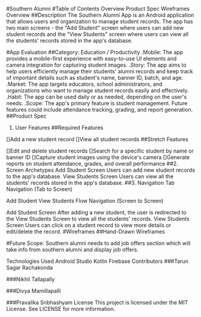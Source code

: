 #Southern Alumni
#Table of Contents
 Overview
 Product Spec
 Wireframes
 Overview
##Description
 The Southern Alumni App is an Android application that allows users and organization to manage student records. The app has two main screens - the "Add Student" screen where users can add new student records and the "View Students" screen where users can view all the students' records stored in the app's database.

#App Evaluation
##Category: Education / Productivity
 .Mobile: The app provides a mobile-first experience with easy-to-use UI elements and camera integration for capturing student images.
 .Story: The app aims to help users efficiently manage their students' alumni records and keep track of important details such as student's name, banner ID, batch, and age.
 .Market: The app targets educators, school administrators, and organizations who want to manage student records easily and effectively.
 .Habit: The app can be used daily or as needed, depending on the user's needs.
 .Scope: The app's primary feature is student management. Future features could include attendance tracking, grading, and report generation.
##Product Spec
 1. User Features
##Required Features

 []Add a new student record
 []View all student records
##Stretch Features

 []Edit and delete student records
 []Search for a specific student by name or banner ID
 []Capture student images using the device's camera
 []Generate reports on student attendance, grades, and overall performance
##2. Screen Archetypes
  Add Student Screen
  Users can add new student records to the app's database.
  View Students Screen
  Users can view all the students' records stored in the app's database.
##3. Navigation
   Tab Navigation (Tab to Screen)

   Add Student
   View Students
   Flow Navigation (Screen to Screen)

   Add Student Screen
   After adding a new student, the user is redirected to the View Students Screen to view all the students' records.
   View Students Screen
   Users can click on a student record to view more details or edit/delete the record.
#Wireframes
 ##Hand-Drawn Wireframes

#Future Scope:
 Southern alumni needs to add job offers section which will take info from southern alumni and display job offers.

Technologies Used
Android Studio
Kotlin
Firebase
Contributors
###Tarun Sagar Rachakonda

###Nikhil Tallapally

###Divya Mamillapalli

###Pravalika Sribhashyam
License
This project is licensed under the MIT License. See LICENSE for more information.

